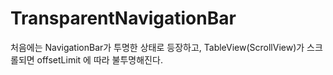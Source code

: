 # TransparentNavigationBar

처음에는 NavigationBar가 투명한 상태로 등장하고, TableView(ScrollView)가 스크롤되면 offsetLimit 에 따라 불투명해진다.